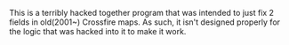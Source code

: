 This is a terribly hacked together program that was intended to just fix 2 fields in old(2001~) Crossfire maps.
As such, it isn't designed properly for the logic that was hacked into it to make it work.
